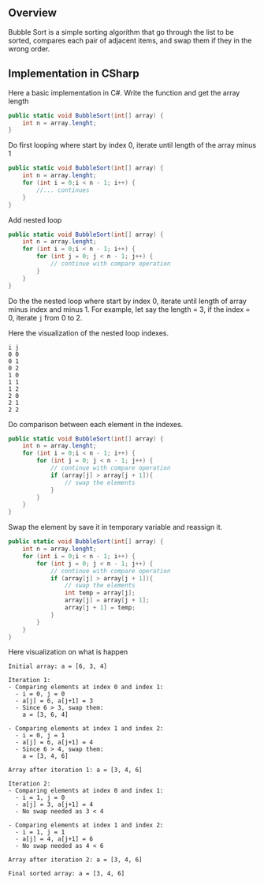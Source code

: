 ## Overview

Bubble Sort is a simple sorting algorithm that go through the list to be sorted, compares each pair of adjacent items, and swap them if they in the wrong order.

## Implementation in CSharp

Here a basic implementation in C#. Write the function and get the array length

```c#
public static void BubbleSort(int[] array) {
	int n = array.lenght;
}
```

Do first looping where start by index 0, iterate until length of the array minus 1

```c#
public static void BubbleSort(int[] array) {
	int n = array.lenght;
	for (int i = 0;i < n - 1; i++) {
		//... continues
	}
}
```

Add nested loop

```c#
public static void BubbleSort(int[] array) {
	int n = array.lenght;
	for (int i = 0;i < n - 1; i++) {
		for (int j = 0; j < n - 1; j++) {
			// continue with compare operation
		}
	}
}
```

Do the the nested loop where start by index 0, iterate until length of array minus index and minus 1. For example, let say the length = 3, if the index = 0, iterate `j` from 0 to  2.

Here the visualization of the nested loop indexes.

```
i j
0 0
0 1
0 2
1 0
1 1
1 2
2 0
2 1
2 2
```

Do comparison between each element in the indexes.

```c#
public static void BubbleSort(int[] array) {
	int n = array.lenght;
	for (int i = 0;i < n - 1; i++) {
		for (int j = 0; j < n - 1; j++) {
			// continue with compare operation
			if (array[j] > array[j + 1]){
				// swap the elements
			}
		}
	}
}
```

Swap the element by save it in temporary variable and reassign it.

```c#
public static void BubbleSort(int[] array) {
	int n = array.lenght;
	for (int i = 0;i < n - 1; i++) {
		for (int j = 0; j < n - 1; j++) {
			// continue with compare operation
			if (array[j] > array[j + 1]){
				// swap the elements
				int temp = array[j]; 
				array[j] = array[j + 1]; 
				array[j + 1] = temp;
			}
		}
	}
}
```

Here visualization on what is happen

```less
Initial array: a = [6, 3, 4]

Iteration 1:
- Comparing elements at index 0 and index 1:
  - i = 0, j = 0
  - a[j] = 6, a[j+1] = 3
  - Since 6 > 3, swap them:
    a = [3, 6, 4]

- Comparing elements at index 1 and index 2:
  - i = 0, j = 1
  - a[j] = 6, a[j+1] = 4
  - Since 6 > 4, swap them:
    a = [3, 4, 6]

Array after iteration 1: a = [3, 4, 6]

Iteration 2:
- Comparing elements at index 0 and index 1:
  - i = 1, j = 0
  - a[j] = 3, a[j+1] = 4
  - No swap needed as 3 < 4

- Comparing elements at index 1 and index 2:
  - i = 1, j = 1
  - a[j] = 4, a[j+1] = 6
  - No swap needed as 4 < 6

Array after iteration 2: a = [3, 4, 6]

Final sorted array: a = [3, 4, 6]
```


